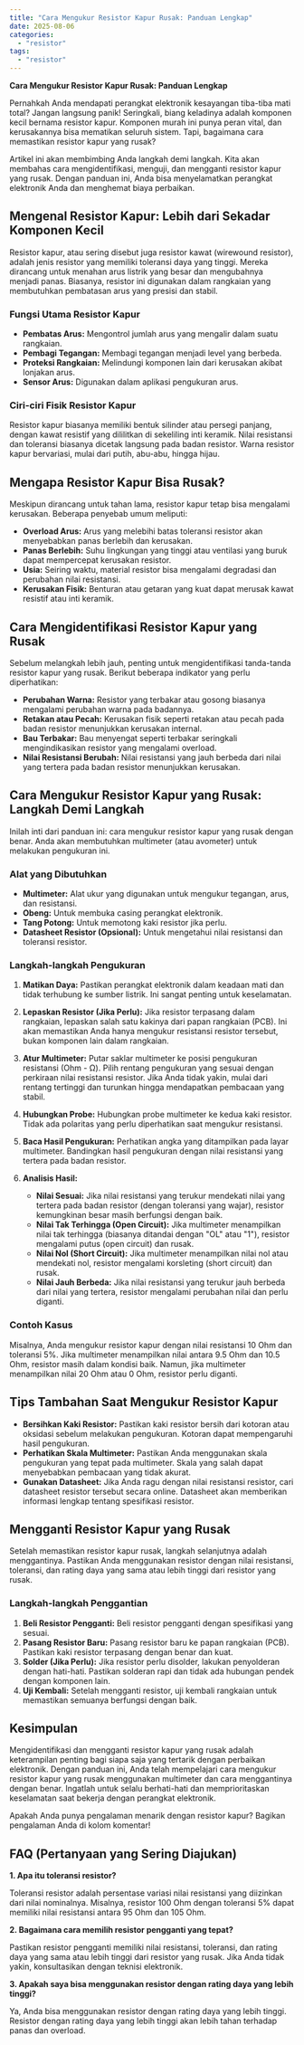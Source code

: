 ```yaml
---
title: "Cara Mengukur Resistor Kapur Rusak: Panduan Lengkap"
date: 2025-08-06
categories: 
  - "resistor"
tags: 
  - "resistor"
---
```


**Cara Mengukur Resistor Kapur Rusak: Panduan Lengkap**

Pernahkah Anda mendapati perangkat elektronik kesayangan tiba-tiba mati total? Jangan langsung panik! Seringkali, biang keladinya adalah komponen kecil bernama resistor kapur. Komponen murah ini punya peran vital, dan kerusakannya bisa mematikan seluruh sistem. Tapi, bagaimana cara memastikan resistor kapur yang rusak?

Artikel ini akan membimbing Anda langkah demi langkah. Kita akan membahas cara mengidentifikasi, menguji, dan mengganti resistor kapur yang rusak. Dengan panduan ini, Anda bisa menyelamatkan perangkat elektronik Anda dan menghemat biaya perbaikan.

## Mengenal Resistor Kapur: Lebih dari Sekadar Komponen Kecil

Resistor kapur, atau sering disebut juga resistor kawat (wirewound resistor), adalah jenis resistor yang memiliki toleransi daya yang tinggi. Mereka dirancang untuk menahan arus listrik yang besar dan mengubahnya menjadi panas. Biasanya, resistor ini digunakan dalam rangkaian yang membutuhkan pembatasan arus yang presisi dan stabil.

### Fungsi Utama Resistor Kapur

- **Pembatas Arus:** Mengontrol jumlah arus yang mengalir dalam suatu rangkaian.
- **Pembagi Tegangan:** Membagi tegangan menjadi level yang berbeda.
- **Proteksi Rangkaian:** Melindungi komponen lain dari kerusakan akibat lonjakan arus.
- **Sensor Arus:** Digunakan dalam aplikasi pengukuran arus.

### Ciri-ciri Fisik Resistor Kapur

Resistor kapur biasanya memiliki bentuk silinder atau persegi panjang, dengan kawat resistif yang dililitkan di sekeliling inti keramik. Nilai resistansi dan toleransi biasanya dicetak langsung pada badan resistor. Warna resistor kapur bervariasi, mulai dari putih, abu-abu, hingga hijau.

## Mengapa Resistor Kapur Bisa Rusak?

Meskipun dirancang untuk tahan lama, resistor kapur tetap bisa mengalami kerusakan. Beberapa penyebab umum meliputi:

- **Overload Arus:** Arus yang melebihi batas toleransi resistor akan menyebabkan panas berlebih dan kerusakan.
- **Panas Berlebih:** Suhu lingkungan yang tinggi atau ventilasi yang buruk dapat mempercepat kerusakan resistor.
- **Usia:** Seiring waktu, material resistor bisa mengalami degradasi dan perubahan nilai resistansi.
- **Kerusakan Fisik:** Benturan atau getaran yang kuat dapat merusak kawat resistif atau inti keramik.

## Cara Mengidentifikasi Resistor Kapur yang Rusak

Sebelum melangkah lebih jauh, penting untuk mengidentifikasi tanda-tanda resistor kapur yang rusak. Berikut beberapa indikator yang perlu diperhatikan:

- **Perubahan Warna:** Resistor yang terbakar atau gosong biasanya mengalami perubahan warna pada badannya.
- **Retakan atau Pecah:** Kerusakan fisik seperti retakan atau pecah pada badan resistor menunjukkan kerusakan internal.
- **Bau Terbakar:** Bau menyengat seperti terbakar seringkali mengindikasikan resistor yang mengalami overload.
- **Nilai Resistansi Berubah:** Nilai resistansi yang jauh berbeda dari nilai yang tertera pada badan resistor menunjukkan kerusakan.

## Cara Mengukur Resistor Kapur yang Rusak: Langkah Demi Langkah

Inilah inti dari panduan ini: cara mengukur resistor kapur yang rusak dengan benar. Anda akan membutuhkan multimeter (atau avometer) untuk melakukan pengukuran ini.

### Alat yang Dibutuhkan

- **Multimeter:** Alat ukur yang digunakan untuk mengukur tegangan, arus, dan resistansi.
- **Obeng:** Untuk membuka casing perangkat elektronik.
- **Tang Potong:** Untuk memotong kaki resistor jika perlu.
- **Datasheet Resistor (Opsional):** Untuk mengetahui nilai resistansi dan toleransi resistor.

### Langkah-langkah Pengukuran

1. **Matikan Daya:** Pastikan perangkat elektronik dalam keadaan mati dan tidak terhubung ke sumber listrik. Ini sangat penting untuk keselamatan.
    
2. **Lepaskan Resistor (Jika Perlu):** Jika resistor terpasang dalam rangkaian, lepaskan salah satu kakinya dari papan rangkaian (PCB). Ini akan memastikan Anda hanya mengukur resistansi resistor tersebut, bukan komponen lain dalam rangkaian.
    
3. **Atur Multimeter:** Putar saklar multimeter ke posisi pengukuran resistansi (Ohm - Ω). Pilih rentang pengukuran yang sesuai dengan perkiraan nilai resistansi resistor. Jika Anda tidak yakin, mulai dari rentang tertinggi dan turunkan hingga mendapatkan pembacaan yang stabil.
    
4. **Hubungkan Probe:** Hubungkan probe multimeter ke kedua kaki resistor. Tidak ada polaritas yang perlu diperhatikan saat mengukur resistansi.
    
5. **Baca Hasil Pengukuran:** Perhatikan angka yang ditampilkan pada layar multimeter. Bandingkan hasil pengukuran dengan nilai resistansi yang tertera pada badan resistor.
    
6. **Analisis Hasil:**
    
    - **Nilai Sesuai:** Jika nilai resistansi yang terukur mendekati nilai yang tertera pada badan resistor (dengan toleransi yang wajar), resistor kemungkinan besar masih berfungsi dengan baik.
    - **Nilai Tak Terhingga (Open Circuit):** Jika multimeter menampilkan nilai tak terhingga (biasanya ditandai dengan "OL" atau "1"), resistor mengalami putus (open circuit) dan rusak.
    - **Nilai Nol (Short Circuit):** Jika multimeter menampilkan nilai nol atau mendekati nol, resistor mengalami korsleting (short circuit) dan rusak.
    - **Nilai Jauh Berbeda:** Jika nilai resistansi yang terukur jauh berbeda dari nilai yang tertera, resistor mengalami perubahan nilai dan perlu diganti.

### Contoh Kasus

Misalnya, Anda mengukur resistor kapur dengan nilai resistansi 10 Ohm dan toleransi 5%. Jika multimeter menampilkan nilai antara 9.5 Ohm dan 10.5 Ohm, resistor masih dalam kondisi baik. Namun, jika multimeter menampilkan nilai 20 Ohm atau 0 Ohm, resistor perlu diganti.

## Tips Tambahan Saat Mengukur Resistor Kapur

- **Bersihkan Kaki Resistor:** Pastikan kaki resistor bersih dari kotoran atau oksidasi sebelum melakukan pengukuran. Kotoran dapat mempengaruhi hasil pengukuran.
- **Perhatikan Skala Multimeter:** Pastikan Anda menggunakan skala pengukuran yang tepat pada multimeter. Skala yang salah dapat menyebabkan pembacaan yang tidak akurat.
- **Gunakan Datasheet:** Jika Anda ragu dengan nilai resistansi resistor, cari datasheet resistor tersebut secara online. Datasheet akan memberikan informasi lengkap tentang spesifikasi resistor.

## Mengganti Resistor Kapur yang Rusak

Setelah memastikan resistor kapur rusak, langkah selanjutnya adalah menggantinya. Pastikan Anda menggunakan resistor dengan nilai resistansi, toleransi, dan rating daya yang sama atau lebih tinggi dari resistor yang rusak.

### Langkah-langkah Penggantian

1. **Beli Resistor Pengganti:** Beli resistor pengganti dengan spesifikasi yang sesuai.
2. **Pasang Resistor Baru:** Pasang resistor baru ke papan rangkaian (PCB). Pastikan kaki resistor terpasang dengan benar dan kuat.
3. **Solder (Jika Perlu):** Jika resistor perlu disolder, lakukan penyolderan dengan hati-hati. Pastikan solderan rapi dan tidak ada hubungan pendek dengan komponen lain.
4. **Uji Kembali:** Setelah mengganti resistor, uji kembali rangkaian untuk memastikan semuanya berfungsi dengan baik.

## Kesimpulan

Mengidentifikasi dan mengganti resistor kapur yang rusak adalah keterampilan penting bagi siapa saja yang tertarik dengan perbaikan elektronik. Dengan panduan ini, Anda telah mempelajari cara mengukur resistor kapur yang rusak menggunakan multimeter dan cara menggantinya dengan benar. Ingatlah untuk selalu berhati-hati dan memprioritaskan keselamatan saat bekerja dengan perangkat elektronik.

Apakah Anda punya pengalaman menarik dengan resistor kapur? Bagikan pengalaman Anda di kolom komentar!

## FAQ (Pertanyaan yang Sering Diajukan)

**1\. Apa itu toleransi resistor?**

Toleransi resistor adalah persentase variasi nilai resistansi yang diizinkan dari nilai nominalnya. Misalnya, resistor 100 Ohm dengan toleransi 5% dapat memiliki nilai resistansi antara 95 Ohm dan 105 Ohm.

**2\. Bagaimana cara memilih resistor pengganti yang tepat?**

Pastikan resistor pengganti memiliki nilai resistansi, toleransi, dan rating daya yang sama atau lebih tinggi dari resistor yang rusak. Jika Anda tidak yakin, konsultasikan dengan teknisi elektronik.

**3\. Apakah saya bisa menggunakan resistor dengan rating daya yang lebih tinggi?**

Ya, Anda bisa menggunakan resistor dengan rating daya yang lebih tinggi. Resistor dengan rating daya yang lebih tinggi akan lebih tahan terhadap panas dan overload.
